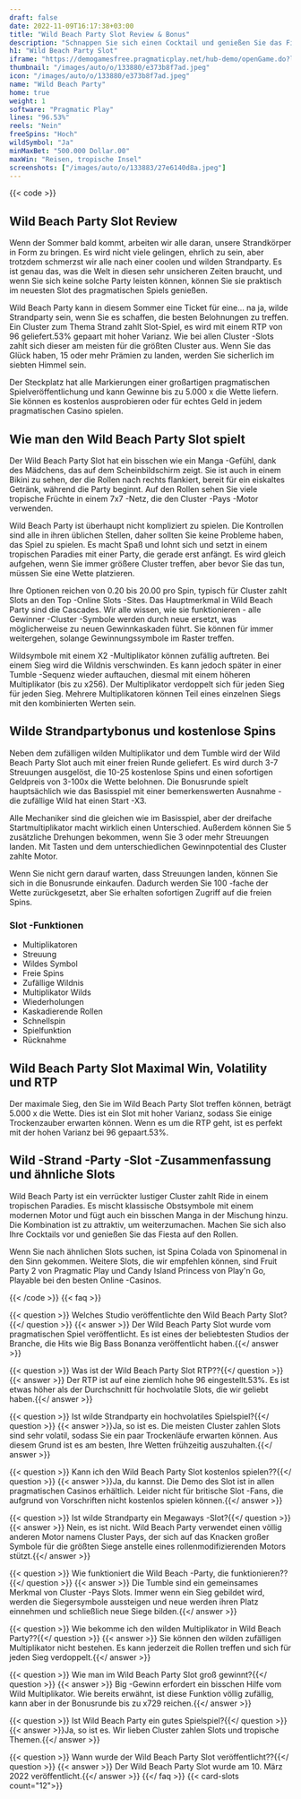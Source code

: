 ```yaml
---
draft: false
date: 2022-11-09T16:17:38+03:00
title: "Wild Beach Party Slot Review & Bonus"
description: "Schnappen Sie sich einen Cocktail und genießen Sie das Fiesta in der wilden Strandparty von Pragmatic Play, eine wilde und unterhaltsame Fahrt mit Siegen von bis zu 5.000 x die Wette auf einer tropischen Insel mit atemberaubenden Sehenswürdigkeiten."
h1: "Wild Beach Party Slot"
iframe: "https://demogamesfree.pragmaticplay.net/hub-demo/openGame.do?lang=en&cur=EUR&websiteUrl=https%3A%2F%2Fclienthub.pragmaticplay.com%2F&gcpif=2831&gameSymbol=vs20bchprty&jurisdiction=99&lobbyUrl=https://clienthub.pragmaticplay.com/slots/game-library/"
thumbnail: "/images/auto/o/133880/e373b8f7ad.jpeg"
icon: "/images/auto/o/133880/e373b8f7ad.jpeg"
name: "Wild Beach Party"
home: true
weight: 1
software: "Pragmatic Play"
lines: "96.53%"
reels: "Nein"
freeSpins: "Hoch"
wildSymbol: "Ja"
minMaxBet: "500.000 Dollar.00"
maxWin: "Reisen, tropische Insel"
screenshots: ["/images/auto/o/133883/27e6140d8a.jpeg"]
---
```


{{< code >}}<h2>Wild Beach Party Slot Review</h2><p>Wenn der Sommer bald kommt, arbeiten wir alle daran, unsere Strandkörper in Form zu bringen. Es wird nicht viele gelingen, ehrlich zu sein, aber trotzdem schmerzst wir alle nach einer coolen und wilden Strandparty. Es ist genau das, was die Welt in diesen sehr unsicheren Zeiten braucht, und wenn Sie sich keine solche Party leisten können, können Sie sie praktisch im neuesten Slot des pragmatischen Spiels genießen.</p><p>Wild Beach Party kann in diesem Sommer eine Ticket für eine… na ja, wilde Strandparty sein, wenn Sie es schaffen, die besten Belohnungen zu treffen. Ein Cluster zum Thema Strand zahlt Slot-Spiel, es wird mit einem RTP von 96 geliefert.53% gepaart mit hoher Varianz. Wie bei allen Cluster -Slots zahlt sich dieser am meisten für die größten Cluster aus. Wenn Sie das Glück haben, 15 oder mehr Prämien zu landen, werden Sie sicherlich im siebten Himmel sein.</p><p>Der Steckplatz hat alle Markierungen einer großartigen pragmatischen Spielveröffentlichung und kann Gewinne bis zu 5.000 x die Wette liefern. Sie können es kostenlos ausprobieren oder für echtes Geld in jedem pragmatischen Casino spielen.</p><h2>Wie man den Wild Beach Party Slot spielt</h2><p>Der Wild Beach Party Slot hat ein bisschen wie ein Manga -Gefühl, dank des Mädchens, das auf dem Scheinbildschirm zeigt. Sie ist auch in einem Bikini zu sehen, der die Rollen nach rechts flankiert, bereit für ein eiskaltes Getränk, während die Party beginnt. Auf den Rollen sehen Sie viele tropische Früchte in einem 7x7 -Netz, die den Cluster -Pays -Motor verwenden.</p><p>Wild Beach Party ist überhaupt nicht kompliziert zu spielen. Die Kontrollen sind alle in ihren üblichen Stellen, daher sollten Sie keine Probleme haben, das Spiel zu spielen. Es macht Spaß und lohnt sich und setzt in einem tropischen Paradies mit einer Party, die gerade erst anfängt. Es wird gleich aufgehen, wenn Sie immer größere Cluster treffen, aber bevor Sie das tun, müssen Sie eine Wette platzieren.</p><p>Ihre Optionen reichen von 0.20 bis 20.00 pro Spin, typisch für Cluster zahlt Slots an den Top -Online Slots -Sites. Das Hauptmerkmal in Wild Beach Party sind die Cascades. Wir alle wissen, wie sie funktionieren - alle Gewinner -Cluster -Symbole werden durch neue ersetzt, was möglicherweise zu neuen Gewinnkaskaden führt. Sie können für immer weitergehen, solange Gewinnungssymbole im Raster treffen.</p><p>Wildsymbole mit einem X2 -Multiplikator können zufällig auftreten. Bei einem Sieg wird die Wildnis verschwinden. Es kann jedoch später in einer Tumble -Sequenz wieder auftauchen, diesmal mit einem höheren Multiplikator (bis zu x256). Der Multiplikator verdoppelt sich für jeden Sieg für jeden Sieg. Mehrere Multiplikatoren können Teil eines einzelnen Siegs mit den kombinierten Werten sein.</p><h2>Wilde Strandpartybonus und kostenlose Spins</h2><p>Neben dem zufälligen wilden Multiplikator und dem Tumble wird der Wild Beach Party Slot auch mit einer freien Runde geliefert. Es wird durch 3-7 Streuungen ausgelöst, die 10-25 kostenlose Spins und einen sofortigen Geldpreis von 3-100x die Wette belohnen. Die Bonusrunde spielt hauptsächlich wie das Basisspiel mit einer bemerkenswerten Ausnahme - die zufällige Wild hat einen Start -X3.</p><p>Alle Mechaniker sind die gleichen wie im Basisspiel, aber der dreifache Startmultiplikator macht wirklich einen Unterschied. Außerdem können Sie 5 zusätzliche Drehungen bekommen, wenn Sie 3 oder mehr Streuungen landen. Mit Tasten und dem unterschiedlichen Gewinnpotential des Cluster zahlte Motor.</p><p>Wenn Sie nicht gern darauf warten, dass Streuungen landen, können Sie sich in die Bonusrunde einkaufen. Dadurch werden Sie 100 -fache der Wette zurückgesetzt, aber Sie erhalten sofortigen Zugriff auf die freien Spins.</p><h3>
Slot -Funktionen</h3><ul>
<li></span>
Multiplikatoren</li>
<li></span>
Streuung</li>
<li></span>
Wildes Symbol</li>
<li></span>
Freie Spins</li>
<li></span>
Zufällige Wildnis</li>
<li></span>
Multiplikator Wilds</li>
<li></span>
Wiederholungen</li>
<li></span>
Kaskadierende Rollen</li>
<li></span>
Schnellspin</li>
<li></span>
Spielfunktion</li>
<li></span>
Rücknahme</li></ul><h2>Wild Beach Party Slot Maximal Win, Volatility und RTP</h2><p>Der maximale Sieg, den Sie im Wild Beach Party Slot treffen können, beträgt 5.000 x die Wette. Dies ist ein Slot mit hoher Varianz, sodass Sie einige Trockenzauber erwarten können. Wenn es um die RTP geht, ist es perfekt mit der hohen Varianz bei 96 gepaart.53%.</p><h2>Wild -Strand -Party -Slot -Zusammenfassung und ähnliche Slots</h2><p>Wild Beach Party ist ein verrückter lustiger Cluster zahlt Ride in einem tropischen Paradies. Es mischt klassische Obstsymbole mit einem modernen Motor und fügt auch ein bisschen Manga in der Mischung hinzu. Die Kombination ist zu attraktiv, um weiterzumachen. Machen Sie sich also Ihre Cocktails vor und genießen Sie das Fiesta auf den Rollen.</p><p>Wenn Sie nach ähnlichen Slots suchen, ist Spina Colada von Spinomenal in den Sinn gekommen. Weitere Slots, die wir empfehlen können, sind Fruit Party 2 von Pragmatic Play und Candy Island Princess von Play'n Go, Playable bei den besten Online -Casinos.</p>
{{< /code >}}
{{< faq >}}

{{< question >}} Welches Studio veröffentlichte den Wild Beach Party Slot?{{</ question >}}
{{< answer >}} Der Wild Beach Party Slot wurde vom pragmatischen Spiel veröffentlicht. Es ist eines der beliebtesten Studios der Branche, die Hits wie Big Bass Bonanza veröffentlicht haben.{{</ answer >}}

{{< question >}} Was ist der Wild Beach Party Slot RTP??{{</ question >}}
{{< answer >}} Der RTP ist auf eine ziemlich hohe 96 eingestellt.53%. Es ist etwas höher als der Durchschnitt für hochvolatile Slots, die wir geliebt haben.{{</ answer >}}

{{< question >}} Ist wilde Strandparty ein hochvolatiles Spielspiel?{{</ question >}}
{{< answer >}}Ja, so ist es. Die meisten Cluster zahlen Slots sind sehr volatil, sodass Sie ein paar Trockenläufe erwarten können. Aus diesem Grund ist es am besten, Ihre Wetten frühzeitig auszuhalten.{{</ answer >}}

{{< question >}} Kann ich den Wild Beach Party Slot kostenlos spielen??{{</ question >}}
{{< answer >}}Ja, du kannst. Die Demo des Slot ist in allen pragmatischen Casinos erhältlich. Leider nicht für britische Slot -Fans, die aufgrund von Vorschriften nicht kostenlos spielen können.{{</ answer >}}

{{< question >}} Ist wilde Strandparty ein Megaways -Slot?{{</ question >}}
{{< answer >}} Nein, es ist nicht. Wild Beach Party verwendet einen völlig anderen Motor namens Cluster Pays, der sich auf das Knacken großer Symbole für die größten Siege anstelle eines rollenmodifizierenden Motors stützt.{{</ answer >}}

{{< question >}} Wie funktioniert die Wild Beach -Party, die funktionieren??{{</ question >}}
{{< answer >}} Die Tumble sind ein gemeinsames Merkmal von Cluster -Pays Slots. Immer wenn ein Sieg gebildet wird, werden die Siegersymbole aussteigen und neue werden ihren Platz einnehmen und schließlich neue Siege bilden.{{</ answer >}}

{{< question >}} Wie bekomme ich den wilden Multiplikator in Wild Beach Party??{{</ question >}}
{{< answer >}} Sie können den wilden zufälligen Multiplikator nicht bestehen. Es kann jederzeit die Rollen treffen und sich für jeden Sieg verdoppelt.{{</ answer >}}

{{< question >}} Wie man im Wild Beach Party Slot groß gewinnt?{{</ question >}}
{{< answer >}} Big -Gewinn erfordert ein bisschen Hilfe vom Wild Multiplikator. Wie bereits erwähnt, ist diese Funktion völlig zufällig, kann aber in der Bonusrunde bis zu x729 reichen.{{</ answer >}}

{{< question >}} Ist Wild Beach Party ein gutes Spielspiel?{{</ question >}}
{{< answer >}}Ja, so ist es. Wir lieben Cluster zahlen Slots und tropische Themen.{{</ answer >}}

{{< question >}} Wann wurde der Wild Beach Party Slot veröffentlicht??{{</ question >}}
{{< answer >}} Der Wild Beach Party Slot wurde am 10. März 2022 veröffentlicht.{{</ answer >}}
{{</ faq >}}
{{< card-slots count="12">}}